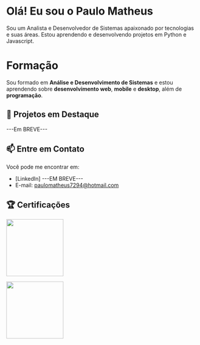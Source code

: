 # Olá! Eu sou o Paulo Matheus

Sou um Analista e Desenvolvedor de Sistemas apaixonado por tecnologias e suas áreas. Estou aprendendo e desenvolvendo projetos em Python e Javascript.

# Formação

Sou formado em **Análise e Desenvolvimento de Sistemas** e estou aprendendo sobre **desenvolvimento web**, **mobile** e **desktop**, além de **programação**.

## 🚀 Projetos em Destaque

---Em BREVE---

## 📫 Entre em Contato

Você pode me encontrar em:
- [LinkedIn] ---EM BREVE---
- E-mail: paulomatheus7294@hotmail.com

## 🏆 Certificações

[<img src="https://images.credly.com/images/b93bf373-3da6-4ada-9879-a0c39d6a11f8/image.png" width="150" />](https://www.credly.com/badges/abab793c-9992-43aa-9ce8-eae5bf6b5c5b/public_url)

[<img src="https://github.com/PauloMatheusBS/Certificacoes/blob/main/python.png" width="150" />](https://www.credly.com/badges/abab793c-9992-43aa-9ce8-eae5bf6b5c5b/public_url)










